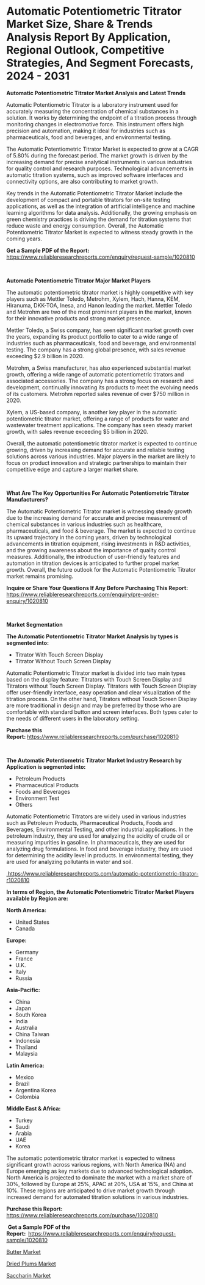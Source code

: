 <p><h1>Automatic Potentiometric Titrator Market Size, Share & Trends Analysis Report By Application, Regional Outlook, Competitive Strategies, And Segment Forecasts, 2024 - 2031</h1></p><p><strong>Automatic Potentiometric Titrator Market Analysis and Latest Trends</strong></p>
<p><p>Automatic Potentiometric Titrator is a laboratory instrument used for accurately measuring the concentration of chemical substances in a solution. It works by determining the endpoint of a titration process through monitoring changes in electromotive force. This instrument offers high precision and automation, making it ideal for industries such as pharmaceuticals, food and beverages, and environmental testing.</p><p>The Automatic Potentiometric Titrator Market is expected to grow at a CAGR of 5.80% during the forecast period. The market growth is driven by the increasing demand for precise analytical instruments in various industries for quality control and research purposes. Technological advancements in automatic titration systems, such as improved software interfaces and connectivity options, are also contributing to market growth.</p><p>Key trends in the Automatic Potentiometric Titrator Market include the development of compact and portable titrators for on-site testing applications, as well as the integration of artificial intelligence and machine learning algorithms for data analysis. Additionally, the growing emphasis on green chemistry practices is driving the demand for titration systems that reduce waste and energy consumption. Overall, the Automatic Potentiometric Titrator Market is expected to witness steady growth in the coming years.</p></p>
<p><strong>Get a Sample PDF of the Report:&nbsp;</strong> <a href="https://www.reliableresearchreports.com/enquiry/request-sample/1020810">https://www.reliableresearchreports.com/enquiry/request-sample/1020810</a></p>
<p>&nbsp;</p>
<p><strong>Automatic Potentiometric Titrator Major Market Players</strong></p>
<p><p>The automatic potentiometric titrator market is highly competitive with key players such as Mettler Toledo, Metrohm, Xylem, Hach, Hanna, KEM, Hiranuma, DKK-TOA, Inesa, and Hanon leading the market. Mettler Toledo and Metrohm are two of the most prominent players in the market, known for their innovative products and strong market presence.</p><p>Mettler Toledo, a Swiss company, has seen significant market growth over the years, expanding its product portfolio to cater to a wide range of industries such as pharmaceuticals, food and beverage, and environmental testing. The company has a strong global presence, with sales revenue exceeding $2.9 billion in 2020.</p><p>Metrohm, a Swiss manufacturer, has also experienced substantial market growth, offering a wide range of automatic potentiometric titrators and associated accessories. The company has a strong focus on research and development, continually innovating its products to meet the evolving needs of its customers. Metrohm reported sales revenue of over $750 million in 2020.</p><p>Xylem, a US-based company, is another key player in the automatic potentiometric titrator market, offering a range of products for water and wastewater treatment applications. The company has seen steady market growth, with sales revenue exceeding $5 billion in 2020.</p><p>Overall, the automatic potentiometric titrator market is expected to continue growing, driven by increasing demand for accurate and reliable testing solutions across various industries. Major players in the market are likely to focus on product innovation and strategic partnerships to maintain their competitive edge and capture a larger market share.</p></p>
<p>&nbsp;</p>
<p><strong>What Are The Key Opportunities For Automatic Potentiometric Titrator Manufacturers?</strong></p>
<p><p>The Automatic Potentiometric Titrator market is witnessing steady growth due to the increasing demand for accurate and precise measurement of chemical substances in various industries such as healthcare, pharmaceuticals, and food & beverage. The market is expected to continue its upward trajectory in the coming years, driven by technological advancements in titration equipment, rising investments in R&D activities, and the growing awareness about the importance of quality control measures. Additionally, the introduction of user-friendly features and automation in titration devices is anticipated to further propel market growth. Overall, the future outlook for the Automatic Potentiometric Titrator market remains promising.</p></p>
<p><strong>Inquire or Share Your Questions If Any Before Purchasing This Report:</strong> <a href="https://www.reliableresearchreports.com/enquiry/pre-order-enquiry/1020810">https://www.reliableresearchreports.com/enquiry/pre-order-enquiry/1020810</a></p>
<p>&nbsp;</p>
<p><strong>Market Segmentation</strong></p>
<p><strong>The Automatic Potentiometric Titrator Market Analysis by types is segmented into:</strong></p>
<p><ul><li>Titrator With Touch Screen Display</li><li>Titrator Without Touch Screen Display</li></ul></p>
<p><p>Automatic Potentiometric Titrator market is divided into two main types based on the display feature: Titrators with Touch Screen Display and Titrators without Touch Screen Display. Titrators with Touch Screen Display offer user-friendly interface, easy operation and clear visualization of the titration process. On the other hand, Titrators without Touch Screen Display are more traditional in design and may be preferred by those who are comfortable with standard button and screen interfaces. Both types cater to the needs of different users in the laboratory setting.</p></p>
<p><strong>Purchase this Report:&nbsp;</strong><a href="https://www.reliableresearchreports.com/purchase/1020810">https://www.reliableresearchreports.com/purchase/1020810</a></p>
<p>&nbsp;</p>
<p><strong>The Automatic Potentiometric Titrator Market Industry Research by Application is segmented into:</strong></p>
<p><ul><li>Petroleum Products</li><li>Pharmaceutical Products</li><li>Foods and Beverages</li><li>Environment Test</li><li>Others</li></ul></p>
<p><p>Automatic Potentiometric Titrators are widely used in various industries such as Petroleum Products, Pharmaceutical Products, Foods and Beverages, Environmental Testing, and other industrial applications. In the petroleum industry, they are used for analyzing the acidity of crude oil or measuring impurities in gasoline. In pharmaceuticals, they are used for analyzing drug formulations. In food and beverage industry, they are used for determining the acidity level in products. In environmental testing, they are used for analyzing pollutants in water and soil.</p></p>
<p><a href="https://www.reliableresearchreports.com/automatic-potentiometric-titrator-r1020810">&nbsp;https://www.reliableresearchreports.com/automatic-potentiometric-titrator-r1020810</a></p>
<p><strong>In terms of Region, the Automatic Potentiometric Titrator Market Players available by Region are:</strong></p>
<p>
    <p> <strong> North America: </strong>
        <ul>
            <li>United States</li>
            <li>Canada</li>
        </ul>
        </p> 
    <p> <strong> Europe: </strong>
        <ul>
            <li>Germany</li>
            <li>France</li>
            <li>U.K.</li>
            <li>Italy</li>
            <li>Russia</li>
        </ul>
        </p> 
    <p> <strong> Asia-Pacific: </strong>
        <ul>
            <li>China</li>
            <li>Japan</li>
            <li>South Korea</li>
            <li>India</li>
            <li>Australia</li>
            <li>China Taiwan</li>
            <li>Indonesia</li>
            <li>Thailand</li>
            <li>Malaysia</li>
        </ul>
        </p> 
    <p> <strong> Latin America: </strong>
        <ul>
            <li>Mexico</li>
            <li>Brazil</li>
            <li>Argentina Korea</li>
            <li>Colombia</li>
        </ul>
        </p> 
    <p> <strong> Middle East & Africa: </strong>
        <ul>
            <li>Turkey</li>
            <li>Saudi</li>
            <li>Arabia</li>
            <li>UAE</li>
            <li>Korea</li>
        </ul>
    </p>
    </p>
<p><p>The automatic potentiometric titrator market is expected to witness significant growth across various regions, with North America (NA) and Europe emerging as key markets due to advanced technological adoption. North America is projected to dominate the market with a market share of 30%, followed by Europe at 25%, APAC at 20%, USA at 15%, and China at 10%. These regions are anticipated to drive market growth through increased demand for automated titration solutions in various industries.</p></p>
<p><strong>Purchase this Report: </strong><a href="https://www.reliableresearchreports.com/purchase/1020810">https://www.reliableresearchreports.com/purchase/1020810</a></p>
<p>&nbsp;<strong>Get a Sample PDF of the Report:&nbsp;&nbsp;</strong><a href="https://www.reliableresearchreports.com/enquiry/request-sample/1020810">https://www.reliableresearchreports.com/enquiry/request-sample/1020810</a></p>
<p><strong></strong></p>
<p><p><a href="https://medium.com/@sloanlkins7856/butter-market-research-report-includes-analysis-on-market-size-share-and-growth-rate-at-8-cagr-38d620fe96a9">Butter Market</a></p><p><a href="https://medium.com/@fredyconn_73380/dried-plums-market-global-market-share-and-ranking-overall-sales-and-demand-forecast-2024-2031-f5d288403268">Dried Plums Market</a></p><p><a href="https://medium.com/@tiannaorton6767/saccharin-market-forecast-global-market-trends-and-analysis-from-2024-to-2031-covered-in-186-pages-4fe7dc2215cd">Saccharin Market</a></p></p>